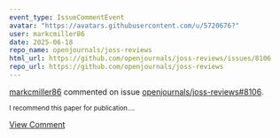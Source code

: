 ```yaml
---
event_type: IssueCommentEvent
avatar: "https://avatars.githubusercontent.com/u/5720676?"
user: markcmiller86
date: 2025-06-18
repo_name: openjournals/joss-reviews
html_url: https://github.com/openjournals/joss-reviews/issues/8106
repo_url: https://github.com/openjournals/joss-reviews
---
```


<a href='https://github.com/markcmiller86' target='_blank'>markcmiller86</a> commented on issue <a href='https://github.com/openjournals/joss-reviews/issues/8106' target='_blank'>openjournals/joss-reviews#8106</a>.

<small>I recommend this paper for publication....</small>

<a href='https://github.com/openjournals/joss-reviews/issues/8106' target='_blank'>View Comment</a>